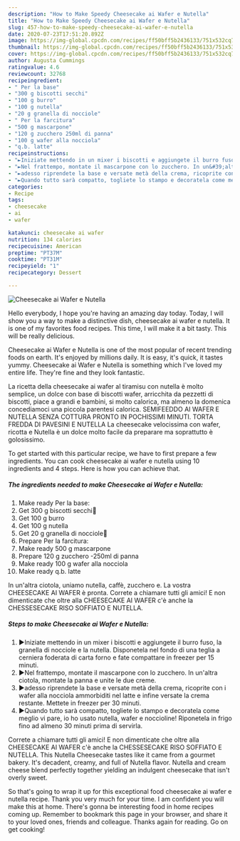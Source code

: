 ```yaml
---
description: "How to Make Speedy Cheesecake ai Wafer e Nutella"
title: "How to Make Speedy Cheesecake ai Wafer e Nutella"
slug: 457-how-to-make-speedy-cheesecake-ai-wafer-e-nutella
date: 2020-07-23T17:51:20.892Z
image: https://img-global.cpcdn.com/recipes/ff50bff5b2436133/751x532cq70/cheesecake-ai-wafer-e-nutella-recipe-main-photo.jpg
thumbnail: https://img-global.cpcdn.com/recipes/ff50bff5b2436133/751x532cq70/cheesecake-ai-wafer-e-nutella-recipe-main-photo.jpg
cover: https://img-global.cpcdn.com/recipes/ff50bff5b2436133/751x532cq70/cheesecake-ai-wafer-e-nutella-recipe-main-photo.jpg
author: Augusta Cummings
ratingvalue: 4.6
reviewcount: 32768
recipeingredient:
- " Per la base"
- "300 g biscotti secchi"
- "100 g burro"
- "100 g nutella"
- "20 g granella di nocciole"
- " Per la farcitura"
- "500 g mascarpone"
- "120 g zucchero 250ml di panna"
- "100 g wafer alla nocciola"
- "q.b. latte"
recipeinstructions:
- "►Iniziate mettendo in un mixer i biscotti e aggiungete il burro fuso, la granella di nocciole e la nutella. Disponetela nel fondo di una teglia a cerniera foderata di carta forno e fate compattare in freezer per 15 minuti."
- "►Nel frattempo, montate il mascarpone con lo zucchero. In un&#39;altra ciotola, montate la panna e unite le due creme."
- "►adesso riprendete la base e versate metà della crema, ricoprite con i wafer alla nocciola ammorbiditi nel latte e infine versate la crema restante. Mettete in freezer per 30 minuti."
- "►Quando tutto sarà compatto, togliete lo stampo e decoratela come meglio vi pare, io ho usato nutella, wafer e noccioline! Riponetela in frigo fino ad almeno 30 minuti prima di servirla."
categories:
- Recipe
tags:
- cheesecake
- ai
- wafer

katakunci: cheesecake ai wafer 
nutrition: 134 calories
recipecuisine: American
preptime: "PT37M"
cooktime: "PT31M"
recipeyield: "1"
recipecategory: Dessert

---
```



![Cheesecake ai Wafer e Nutella](https://img-global.cpcdn.com/recipes/ff50bff5b2436133/751x532cq70/cheesecake-ai-wafer-e-nutella-recipe-main-photo.jpg)

Hello everybody, I hope you're having an amazing day today. Today, I will show you a way to make a distinctive dish, cheesecake ai wafer e nutella. It is one of my favorites food recipes. This time, I will make it a bit tasty. This will be really delicious.

Cheesecake ai Wafer e Nutella is one of the most popular of recent trending foods on earth. It's enjoyed by millions daily. It is easy, it's quick, it tastes yummy. Cheesecake ai Wafer e Nutella is something which I've loved my entire life. They're fine and they look fantastic.

La ricetta della cheesecake ai wafer al tiramisu con nutella è molto semplice, un dolce con base di biscotti wafer, arricchita da pezzetti di biscotti, piace a grandi e bambini, si molto calorica, ma almeno la domenica concediamoci una piccola parentesi calorica. SEMIFEEDDO AI WAFER E NUTELLA SENZA COTTURA PRONTO IN POCHISSIMI MINUTI. TORTA FREDDA DI PAVESINI E NUTELLA La cheesecake velocissima con wafer, ricotta e Nutella è un dolce molto facile da preparare ma soprattutto è golosissimo.


To get started with this particular recipe, we have to first prepare a few ingredients. You can cook cheesecake ai wafer e nutella using 10 ingredients and 4 steps. Here is how you can achieve that.

<!--inarticleads1-->

##### The ingredients needed to make Cheesecake ai Wafer e Nutella:

1. Make ready  Per la base:
1. Get 300 g biscotti secchi🍪
1. Get 100 g burro
1. Get 100 g nutella
1. Get 20 g granella di nocciole🥜
1. Prepare  Per la farcitura:
1. Make ready 500 g mascarpone
1. Prepare 120 g zucchero -250ml di panna
1. Make ready 100 g wafer alla nocciola
1. Make ready q.b. latte


In un&#39;altra ciotola, uniamo nutella, caffè, zucchero e. La vostra CHEESECAKE AI WAFER è pronta. Correte a chiamare tutti gli amici! E non dimenticate che oltre alla CHEESECAKE AI WAFER c&#39;è anche la CHESSESECAKE RISO SOFFIATO E NUTELLA. 

<!--inarticleads2-->

##### Steps to make Cheesecake ai Wafer e Nutella:

1. ►Iniziate mettendo in un mixer i biscotti e aggiungete il burro fuso, la granella di nocciole e la nutella. Disponetela nel fondo di una teglia a cerniera foderata di carta forno e fate compattare in freezer per 15 minuti.
1. ►Nel frattempo, montate il mascarpone con lo zucchero. In un&#39;altra ciotola, montate la panna e unite le due creme.
1. ►adesso riprendete la base e versate metà della crema, ricoprite con i wafer alla nocciola ammorbiditi nel latte e infine versate la crema restante. Mettete in freezer per 30 minuti.
1. ►Quando tutto sarà compatto, togliete lo stampo e decoratela come meglio vi pare, io ho usato nutella, wafer e noccioline! Riponetela in frigo fino ad almeno 30 minuti prima di servirla.


Correte a chiamare tutti gli amici! E non dimenticate che oltre alla CHEESECAKE AI WAFER c&#39;è anche la CHESSESECAKE RISO SOFFIATO E NUTELLA. This Nutella Cheesecake tastes like it came from a gourmet bakery. It&#39;s decadent, creamy, and full of Nutella flavor. Nutella and cream cheese blend perfectly together yielding an indulgent cheesecake that isn&#39;t overly sweet. 

So that's going to wrap it up for this exceptional food cheesecake ai wafer e nutella recipe. Thank you very much for your time. I am confident you will make this at home. There's gonna be interesting food in home recipes coming up. Remember to bookmark this page in your browser, and share it to your loved ones, friends and colleague. Thanks again for reading. Go on get cooking!
